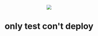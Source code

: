 <div align="center">
  <img src="https://telegra.ph/file/0edc0f3917fde20a7990a.jpg" >
  <h1>only test con't deploy</h1>
</div>

